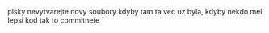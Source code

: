 <p>plsky nevytvarejte novy soubory kdyby tam ta vec uz byla, kdyby nekdo mel lepsi kod tak to commitnete<p>
